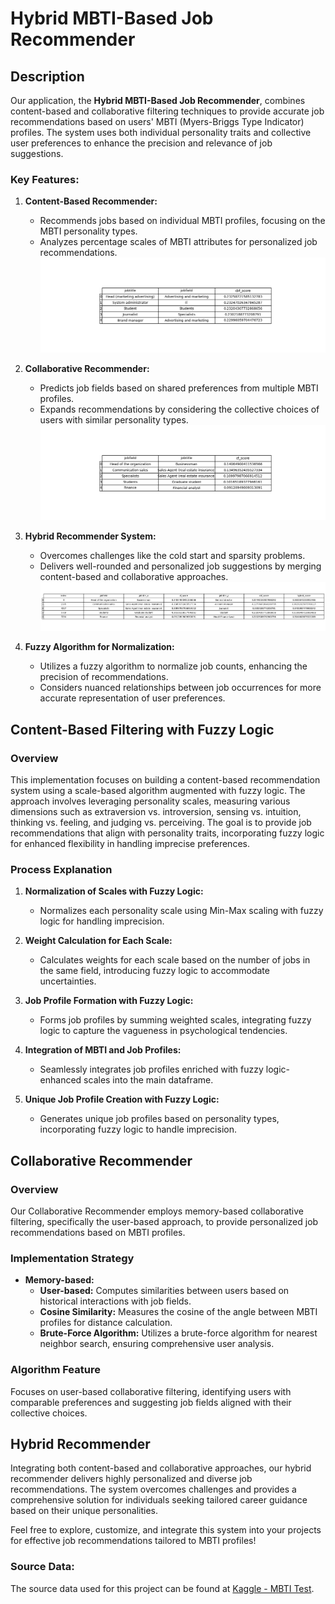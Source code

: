 # Hybrid MBTI-Based Job Recommender

## Description

Our application, the **Hybrid MBTI-Based Job Recommender**, combines content-based and collaborative filtering techniques to provide accurate job recommendations based on users' MBTI (Myers-Briggs Type Indicator) profiles. The system uses both individual personality traits and collective user preferences to enhance the precision and relevance of job suggestions.

### Key Features:

1. **Content-Based Recommender:**
   - Recommends jobs based on individual MBTI profiles, focusing on the MBTI
   personality types.
   - Analyzes percentage scales of MBTI attributes for personalized job recommendations.
   ![Content-Based Recommender](results/cbf_recommendations.png)

2. **Collaborative Recommender:**
   - Predicts job fields based on shared preferences from multiple MBTI profiles.
   - Expands recommendations by considering the collective choices of users with similar personality types.
   ![Collaborative Recommender](results/cf_recommendations.png)

3. **Hybrid Recommender System:**
   - Overcomes challenges like the cold start and sparsity problems.
   - Delivers well-rounded and personalized job suggestions by merging content-based and collaborative approaches.
   ![Hybrid Recommender](results/hybrid_recommendations.png)

4. **Fuzzy Algorithm for Normalization:**
   - Utilizes a fuzzy algorithm to normalize job counts, enhancing the precision of recommendations.
   - Considers nuanced relationships between job occurrences for more accurate representation of user preferences.

## Content-Based Filtering with Fuzzy Logic

### Overview

This implementation focuses on building a content-based recommendation system using a scale-based algorithm augmented with fuzzy logic. The approach involves leveraging personality scales, measuring various dimensions such as extraversion vs. introversion, sensing vs. intuition, thinking vs. feeling, and judging vs. perceiving. The goal is to provide job recommendations that align with personality traits, incorporating fuzzy logic for enhanced flexibility in handling imprecise preferences.

### Process Explanation

1. **Normalization of Scales with Fuzzy Logic:**
   - Normalizes each personality scale using Min-Max scaling with fuzzy logic for handling imprecision.

2. **Weight Calculation for Each Scale:**
   - Calculates weights for each scale based on the number of jobs in the same field, introducing fuzzy logic to accommodate uncertainties.

3. **Job Profile Formation with Fuzzy Logic:**
   - Forms job profiles by summing weighted scales, integrating fuzzy logic to capture the vagueness in psychological tendencies.

4. **Integration of MBTI and Job Profiles:**
   - Seamlessly integrates job profiles enriched with fuzzy logic-enhanced scales into the main dataframe.

5. **Unique Job Profile Creation with Fuzzy Logic:**
   - Generates unique job profiles based on personality types, incorporating fuzzy logic to handle imprecision.

## Collaborative Recommender

### Overview

Our Collaborative Recommender employs memory-based collaborative filtering, specifically the user-based approach, to provide personalized job recommendations based on MBTI profiles.

### Implementation Strategy

- **Memory-based:**
  - **User-based:** Computes similarities between users based on historical interactions with job fields.
  - **Cosine Similarity:** Measures the cosine of the angle between MBTI profiles for distance calculation.
  - **Brute-Force Algorithm:** Utilizes a brute-force algorithm for nearest neighbor search, ensuring comprehensive user analysis.

### Algorithm Feature

Focuses on user-based collaborative filtering, identifying users with comparable preferences and suggesting job fields aligned with their collective choices.

## Hybrid Recommender

Integrating both content-based and collaborative approaches, our hybrid recommender delivers highly personalized and diverse job recommendations. The system overcomes challenges and provides a comprehensive solution for individuals seeking tailored career guidance based on their unique personalities.

Feel free to explore, customize, and integrate this system into your projects for effective job recommendations tailored to MBTI profiles!

### Source Data:

The source data used for this project can be found at [Kaggle - MBTI Test](https://www.kaggle.com/datasets/pmenshih/kpmi-mbti-mod-test/discussion).
